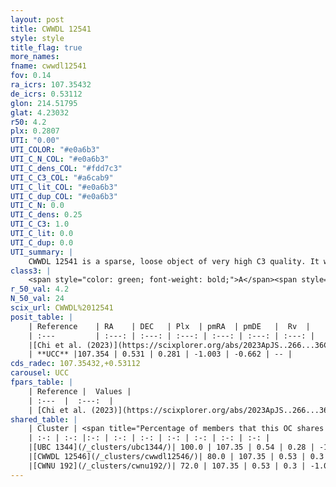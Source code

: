 ```yaml
---
layout: post
title: CWWDL 12541
style: style
title_flag: true
more_names: 
fname: cwwdl12541
fov: 0.14
ra_icrs: 107.35432
de_icrs: 0.53112
glon: 214.51795
glat: 4.23032
r50: 4.2
plx: 0.2807
UTI: "0.00"
UTI_COLOR: "#e0a6b3"
UTI_C_N_COL: "#e0a6b3"
UTI_C_dens_COL: "#fdd7c3"
UTI_C_C3_COL: "#a6cab9"
UTI_C_lit_COL: "#e0a6b3"
UTI_C_dup_COL: "#e0a6b3"
UTI_C_N: 0.0
UTI_C_dens: 0.25
UTI_C_C3: 1.0
UTI_C_lit: 0.0
UTI_C_dup: 0.0
UTI_summary: |
    CWWDL 12541 is a sparse, loose object of very high C3 quality. It was recently reported in the literature.<br><br><span style="color: #99180f; font-weight: bold;">Warning: </span>This is very likely a duplicate object, which shares a large percentage of members with at least one previously reported entry, and a large percentage with at least one entry reported in the same catalogue.<br><br><span style="color: #99180f; font-weight: bold;">Warning: </span>contains less than 25 stars with <i>P>0.5</i> estimated.
class3: |
    <span style="color: green; font-weight: bold;">A</span><span style="color: green; font-weight: bold;">A</span>
r_50_val: 4.2
N_50_val: 24
scix_url: CWWDL%2012541
posit_table: |
    | Reference    | RA    | DEC   | Plx  | pmRA  | pmDE   |  Rv  |
    | :---         | :---: | :---: | :---: | :---: | :---: | :---: |
    |[Chi et al. (2023)](https://scixplorer.org/abs/2023ApJS..266...36C) | 107.342 | 0.533 | 0.265 | -0.888 | -0.582 | 70.137 |
    | **UCC** |107.354 | 0.531 | 0.281 | -1.003 | -0.662 | -- | 
cds_radec: 107.35432,+0.53112
carousel: UCC
fpars_table: |
    | Reference |  Values |
    | :---  |  :---:  |
    | [Chi et al. (2023)](https://scixplorer.org/abs/2023ApJS..266...36C) | `logAge=8.0, Z=-0.58` |
shared_table: |
    | Cluster | <span title="Percentage of members that this OC shares with the ones listed">%</span>   | RA   | DEC   | Plx   | pmRA  | pmDE  | Rv | UTI |
    | :-: | :-: |:-: | :-: | :-: | :-: | :-: | :-: | :-: |
    |[UBC 1344](/_clusters/ubc1344/)| 100.0 | 107.35 | 0.54 | 0.28 | -1.01 | -0.68 | 59.45 |0.54 |
    |[CWWDL 12546](/_clusters/cwwdl12546/)| 80.0 | 107.35 | 0.53 | 0.3 | -1.0 | -0.67 | 59.45 |0.0 |
    |[CWNU 192](/_clusters/cwnu192/)| 72.0 | 107.35 | 0.53 | 0.3 | -1.02 | -0.68 | -- |0.0 |
---
```


